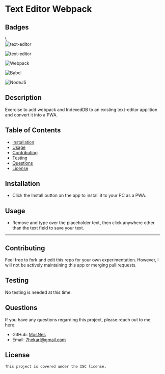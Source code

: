 # Text Editor Webpack

 ## Badges
  \  
  ![text-editor](https://img.shields.io/github/languages/top/MosNes/text-editor)

  ![text-editor](https://img.shields.io/github/languages/count/MosNes/text-editor)

  ![Webpack](https://img.shields.io/badge/webpack-%238DD6F9.svg?style=for-the-badge&logo=webpack&logoColor=black)

  ![Babel](https://img.shields.io/badge/Babel-F9DC3e?style=for-the-badge&logo=babel&logoColor=black)

  ![NodeJS](https://img.shields.io/badge/node.js-6DA55F?style=for-the-badge&logo=node.js&logoColor=white)
  
  
  ## Description
  Exercise to add webpack and IndexedDB to an existing text-editor applition and convert it into a PWA.

  ## Table of Contents

  
  - [Installation](#installation)
  - [Usage](#usage)
  - [Contributing](#contributing)
  - [Testing](#testing)
  - [Questions](#questions)
  - [License](#license)

  
  ## Installation

   - Click the Install button on the app to install it to your PC as a PWA.
  
  ## Usage
   - Remove and type over the placeholder text, then click anywhere other than the text field to save your text.

  ---
  
  ## Contributing
  
  Feel free to fork and edit this repo for your own experimentation. However, I will not be actively maintaining this app or merging pull requests.
  
  ## Testing
  
  No testing is needed at this time.

  
  ## Questions
  
  If you have any questions regarding this project, please reach out to me here:

  - GitHub: [MosNes](https://github.com/MosNes)
  - Email: 7hekarl@gmail.com

  ## License

    This project is covered under the ISC license.
